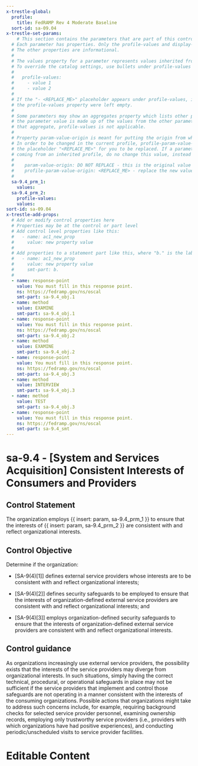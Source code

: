 ```yaml
---
x-trestle-global:
  profile:
    title: FedRAMP Rev 4 Moderate Baseline
  sort-id: sa-09.04
x-trestle-set-params:
    # This section contains the parameters that are part of this control.
  # Each parameter has properties. Only the profile-values and display-name properties are editable.
  # The other properties are informational.
  #
  # The values property for a parameter represents values inherited from the OSCAL catalog.
  # To override the catalog settings, use bullets under profile-values as shown below:
  #
  #   profile-values:
  #     - value 1
  #     - value 2
  #
  # If the "- <REPLACE_ME>" placeholder appears under profile-values, it is the same as if
  # the profile-values property were left empty.
  #
  # Some parameters may show an aggregates property which lists other parameters. This means
  # the parameter value is made up of the values from the other parameters. For parameters
  # that aggregate, profile-values is not applicable.
  #
  # Property param-value-origin is meant for putting the origin from where that parameter comes from.
  # In order to be changed in the current profile, profile-param-value-origin property will be displayed with
  # the placeholder "<REPLACE_ME>" for you to be replaced. If a parameter already has a param-value-origin
  # coming from an inherited profile, do no change this value, instead use profile-param-value-origin as follows:
  #
  #    param-value-origin: DO NOT REPLACE - this is the original value
  #    profile-param-value-origin: <REPLACE_ME> - replace the new value required HERE
  #
  sa-9.4_prm_1:
    values:
  sa-9.4_prm_2:
    profile-values:
    values:
sort-id: sa-09.04
x-trestle-add-props:
  # Add or modify control properties here
  # Properties may be at the control or part level
  # Add control level properties like this:
  #   - name: ac1_new_prop
  #     value: new property value
  #
  # Add properties to a statement part like this, where "b." is the label of the target statement part
  #   - name: ac1_new_prop
  #     value: new property value
  #     smt-part: b.
  #
  - name: response-point
    value: You must fill in this response point.
    ns: https://fedramp.gov/ns/oscal
    smt-part: sa-9.4_obj.1
  - name: method
    value: EXAMINE
    smt-part: sa-9.4_obj.1
  - name: response-point
    value: You must fill in this response point.
    ns: https://fedramp.gov/ns/oscal
    smt-part: sa-9.4_obj.2
  - name: method
    value: EXAMINE
    smt-part: sa-9.4_obj.2
  - name: response-point
    value: You must fill in this response point.
    ns: https://fedramp.gov/ns/oscal
    smt-part: sa-9.4_obj.3
  - name: method
    value: INTERVIEW
    smt-part: sa-9.4_obj.3
  - name: method
    value: TEST
    smt-part: sa-9.4_obj.3
  - name: response-point
    value: You must fill in this response point.
    ns: https://fedramp.gov/ns/oscal
    smt-part: sa-9.4_smt
---
```


# sa-9.4 - \[System and Services Acquisition\] Consistent Interests of Consumers and Providers

## Control Statement

The organization employs {{ insert: param, sa-9.4_prm_1 }} to ensure that the interests of {{ insert: param, sa-9.4_prm_2 }} are consistent with and reflect organizational interests.

## Control Objective

Determine if the organization:

- \[SA-9(4)[1]\] defines external service providers whose interests are to be consistent with and reflect organizational interests;

- \[SA-9(4)[2]\] defines security safeguards to be employed to ensure that the interests of organization-defined external service providers are consistent with and reflect organizational interests; and

- \[SA-9(4)[3]\] employs organization-defined security safeguards to ensure that the interests of organization-defined external service providers are consistent with and reflect organizational interests.

## Control guidance

As organizations increasingly use external service providers, the possibility exists that the interests of the service providers may diverge from organizational interests. In such situations, simply having the correct technical, procedural, or operational safeguards in place may not be sufficient if the service providers that implement and control those safeguards are not operating in a manner consistent with the interests of the consuming organizations. Possible actions that organizations might take to address such concerns include, for example, requiring background checks for selected service provider personnel, examining ownership records, employing only trustworthy service providers (i.e., providers with which organizations have had positive experiences), and conducting periodic/unscheduled visits to service provider facilities.

# Editable Content

<!-- Make additions and edits below -->
<!-- The above represents the contents of the control as received by the profile, prior to additions. -->
<!-- If the profile makes additions to the control, they will appear below. -->
<!-- The above markdown may not be edited but you may edit the content below, and/or introduce new additions to be made by the profile. -->
<!-- If there is a yaml header at the top, parameter values may be edited. Use --set-parameters to incorporate the changes during assembly. -->
<!-- The content here will then replace what is in the profile for this control, after running profile-assemble. -->
<!-- The added parts in the profile for this control are below.  You may edit them and/or add new ones. -->
<!-- Each addition must have a heading either of the form ## Control my_addition_name -->
<!-- or ## Part a. (where the a. refers to one of the control statement labels.) -->
<!-- "## Control" parts are new parts added after the statement part. -->
<!-- "## Part" parts are new parts added into the top-level statement part with that label. -->
<!-- Subparts may be added with nested hash levels of the form ### My Subpart Name -->
<!-- underneath the parent ## Control or ## Part being added -->
<!-- See https://oscal-compass.github.io/compliance-trestle/tutorials/ssp_profile_catalog_authoring/ssp_profile_catalog_authoring for guidance. -->
